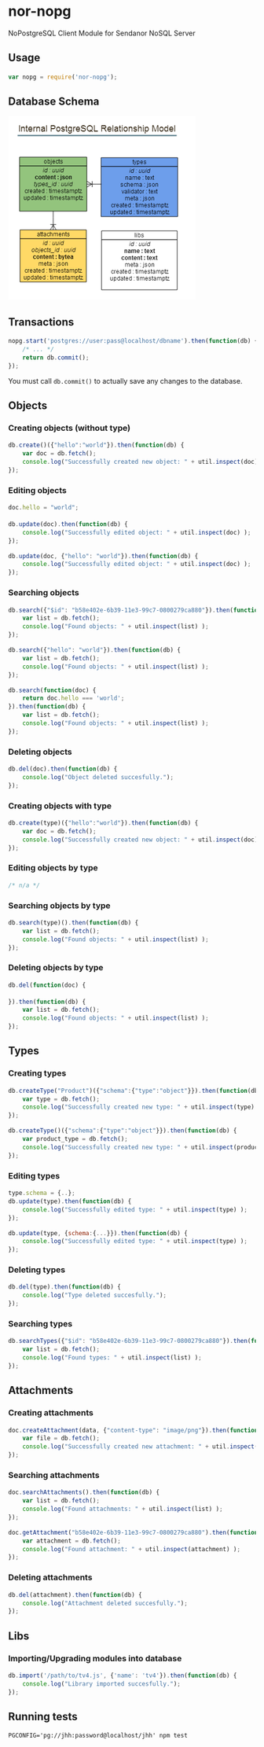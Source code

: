 nor-nopg
========

NoPostgreSQL Client Module for Sendanor NoSQL Server

Usage
-----

```javascript
var nopg = require('nor-nopg');
```

Database Schema
---------------

![ERS](gfx/ers.png "ERS")

Transactions
------------

```javascript
nopg.start('postgres://user:pass@localhost/dbname').then(function(db) {
	/* ... */
	return db.commit();
});
```

You must call `db.commit()` to actually save any changes to the database.

Objects
-------

### Creating objects (without type)

```javascript
db.create()({"hello":"world"}).then(function(db) {
	var doc = db.fetch();
	console.log("Successfully created new object: " + util.inspect(doc) );
});
```

### Editing objects

```javascript
doc.hello = "world";

db.update(doc).then(function(db) {
	console.log("Successfully edited object: " + util.inspect(doc) );
});
```

```javascript
db.update(doc, {"hello": "world"}).then(function(db) {
	console.log("Successfully edited object: " + util.inspect(doc) );
});
```

### Searching objects

```javascript
db.search({"$id": "b58e402e-6b39-11e3-99c7-0800279ca880"}).then(function(db) {
	var list = db.fetch();
	console.log("Found objects: " + util.inspect(list) );
});
```

```javascript
db.search({"hello": "world"}).then(function(db) {
	var list = db.fetch();
	console.log("Found objects: " + util.inspect(list) );
});
```

```javascript
db.search(function(doc) {
	return doc.hello === 'world';
}).then(function(db) {
	var list = db.fetch();
	console.log("Found objects: " + util.inspect(list) );
});
```

### Deleting objects

```javascript
db.del(doc).then(function(db) {
	console.log("Object deleted succesfully.");
});
```

### Creating objects with type

```javascript
db.create(type)({"hello":"world"}).then(function(db) {
	var doc = db.fetch();
	console.log("Successfully created new object: " + util.inspect(doc) );
});
```

### Editing objects by type

```javascript
/* n/a */
```

### Searching objects by type

```javascript
db.search(type)().then(function(db) {
	var list = db.fetch();
	console.log("Found objects: " + util.inspect(list) );
});
```

### Deleting objects by type

```javascript
db.del(function(doc) {
	
}).then(function(db) {
	var list = db.fetch();
	console.log("Found objects: " + util.inspect(list) );
});
```

Types
-----

### Creating types

```javascript
db.createType("Product")({"schema":{"type":"object"}}).then(function(db) {
	var type = db.fetch();
	console.log("Successfully created new type: " + util.inspect(type) );
});
```

```javascript
db.createType()({"schema":{"type":"object"}}).then(function(db) {
	var product_type = db.fetch();
	console.log("Successfully created new type: " + util.inspect(product_type) );
});
```

### Editing types

```javascript
type.schema = {..};
db.update(type).then(function(db) {
	console.log("Successfully edited type: " + util.inspect(type) );
});
```

```javascript
db.update(type, {schema:{...}}).then(function(db) {
	console.log("Successfully edited type: " + util.inspect(type) );
});
```

### Deleting types

```javascript
db.del(type).then(function(db) {
	console.log("Type deleted succesfully.");
});
```

### Searching types

```javascript
db.searchTypes({"$id": "b58e402e-6b39-11e3-99c7-0800279ca880"}).then(function(db) {
	var list = db.fetch();
	console.log("Found types: " + util.inspect(list) );
});
```

Attachments
-----------

### Creating attachments

```javascript
doc.createAttachment(data, {"content-type": "image/png"}).then(function(db) {
	var file = db.fetch();
	console.log("Successfully created new attachment: " + util.inspect(file) );
});
```

### Searching attachments

```javascript
doc.searchAttachments().then(function(db) {
	var list = db.fetch();
	console.log("Found attachments: " + util.inspect(list) );
});
```

```javascript
doc.getAttachment("b58e402e-6b39-11e3-99c7-0800279ca880").then(function(db) {
	var attachment = db.fetch();
	console.log("Found attachment: " + util.inspect(attachment) );
});
```

### Deleting attachments

```javascript
db.del(attachment).then(function(db) {
	console.log("Attachment deleted succesfully.");
});
```

Libs
----

### Importing/Upgrading modules into database

```javascript
db.import('/path/to/tv4.js', {'name': 'tv4'}).then(function(db) {
	console.log("Library imported succesfully.");
});
```

Running tests
-------------

```
PGCONFIG='pg://jhh:password@localhost/jhh' npm test
```

